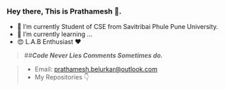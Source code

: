 
### Hey there, This is Prathamesh 👋.


- 🔭 I’m currently Student of CSE from Savitribai Phule Pune University.
- 🌱 I’m currently learning ...
- 😍 L.A.B Enthusiast ❤
> ##***Code Never Lies Comments Sometimes do.***

> - Email: prathamesh.belurkar@outlook.com
> - My Repositories 👇

